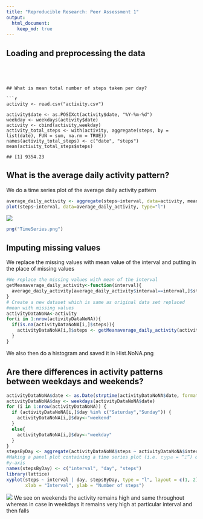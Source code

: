 ```yaml
---
title: "Reproducible Research: Peer Assessment 1"
output: 
  html_document:
    keep_md: true
---
```



## Loading and preprocessing the data

`
`
```


## What is mean total number of steps taken per day?

```r
activity <- read.csv("activity.csv")

activity$date <- as.POSIXct(activity$date, "%Y-%m-%d")
weekday <- weekdays(activity$date)
activity <- cbind(activity,weekday)
activity_total_steps <- with(activity, aggregate(steps, by = list(date), FUN = sum, na.rm = TRUE))
names(activity_total_steps) <- c("date", "steps")
mean(activity_total_steps$steps)
```

```
## [1] 9354.23
```



## What is the average daily activity pattern?
We do a time series plot of the average daily activity pattern 

```r
average_daily_activity <- aggregate(steps~interval, data=activity, mean,na.rm=TRUE)
plot(steps~interval, data=average_daily_activity, type="l")
```

![](PA1_template_files/figure-html/unnamed-chunk-2-1.png)<!-- -->

```r
png("TimeSeries.png")
```



## Imputing missing values
We replace the missing values with mean value of the interval and putting in the place of missing values

```r
#We replace the missing values with mean of the interval
getMeanaverage_daily_activity<-function(interval){
  average_daily_activity[average_daily_activity$interval==interval,]$steps
}
# Create a new dataset which is same as original data set replaced 
#mean with missing values
activityDataNoNA<-activity
for(i in 1:nrow(activityDataNoNA)){
  if(is.na(activityDataNoNA[i,]$steps)){
    activityDataNoNA[i,]$steps <- getMeanaverage_daily_activity(activityDataNoNA[i,]$interval)
  }
}
```
We also then do a histogram and saved it in Hist.NoNA.png


## Are there differences in activity patterns between weekdays and weekends?

```r
activityDataNoNA$date <- as.Date(strptime(activityDataNoNA$date, format="%Y-%m-%d"))
activityDataNoNA$day <- weekdays(activityDataNoNA$date)
for (i in 1:nrow(activityDataNoNA)) {
  if (activityDataNoNA[i,]$day %in% c("Saturday","Sunday")) {
    activityDataNoNA[i,]$day<-"weekend"
  }
  else{
    activityDataNoNA[i,]$day<-"weekday"
  }
}
stepsByDay <- aggregate(activityDataNoNA$steps ~ activityDataNoNA$interval + activityDataNoNA$day, activityDataNoNA, mean)
#Making a panel plot containing a time series plot (i.e. 𝚝𝚢𝚙𝚎 = “𝚕”) of the 5-minute interval (x-axis) and the average number of steps taken, averaged across all weekday days or weekend days axis)
#y-axis
names(stepsByDay) <- c("interval", "day", "steps")
library(lattice)
xyplot(steps ~ interval | day, stepsByDay, type = "l", layout = c(1, 2), 
       xlab = "Interval", ylab = "Number of steps")
```

![](PA1_template_files/figure-html/unnamed-chunk-4-1.png)<!-- -->
We see on weekends the activity remains high and same throughout whereas in case in weekdays it remains very high at particular interval and then falls
